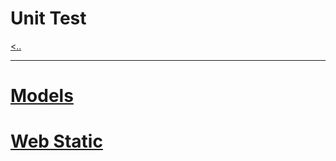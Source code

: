 # Unit Test
[<..](https://github.com/TheeKingZa/AirBnB_clone_v2/tree/master/README.md)





----
# [Models](https://github.com/TheeKingZa/AirBnB_clone_v2/blob/master/models/README.md)

# [Web Static](https://github.com/TheeKingZa/AirBnB_clone_v2/blob/master/web_static/README.md)
